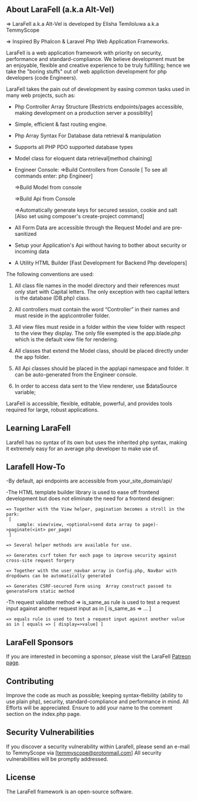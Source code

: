## About LaraFell (a.k.a Alt-Vel)

=> LaraFell a.k.a Alt-Vel is developed by Elisha Temiloluwa a.k.a TemmyScope	

=> Inspired By Phalcon & Laravel Php Web Application Frameworks.

LaraFell is a web application framework with priority on security, performance and standard-compliance. 
We believe development must be an enjoyable, flexible and creative experience to be truly fulfilling; 
hence we take the "boring stuffs" out of web appliction development for php developers (code Engineers). 

LaraFell takes the pain out of development by easing common tasks used in many web projects, such as:

- Php Controller Array Structure [Restricts endpoints/pages accessible, making development on a production server a possiblity] 
- Simple, efficient & fast routing engine.
- Php Array Syntax For Database data retrieval & manipulation
- Supports all PHP PDO supported database types 
- Model class for eloquent data retrieval[method chaining]
- Engineer Console:
	=>Build Controllers from Console 
	[ To see all commands enter: php Engineer]

	=>Build Model from console
	
	=>Build Api from Console
	
	=>Automatically generate keys for secured session, cookie and salt [Also set using composer's create-project command]

- All Form Data are accessible through the Request Model and are pre-sanitized

- Setup your Application's Api without having to bother about security or incoming data

- A Utility HTML Builder [Fast Development for Backend Php developers]


The following conventions are used:

1.	All class file names in the model directory and their references must only start with Capital letters. 
	The only exception with two capital letters is the database (DB.php) class.

2.	All controllers must contain the word “Controller” in their names and must reside in the app\controller folder.

3. 	All view files must reside in a folder within the view folder with respect to the view they display. 
	The only file exempted is the app.blade.php which is the default view file for rendering.

4.	All classes that extend the Model class, should be placed directly under the app folder.

5. All Api classes should be placed in the app\api namespace and folder. It can be auto-generated from the Engineer console.

6. In order to access data sent to the View renderer, use $dataSource variable; 

LaraFell is accessible, flexible, editable, powerful, and provides tools required for large, robust applications.

## Learning LaraFell

Larafell has no syntax of its own but uses the inherited php syntax, making it extremely easy for an average php developer to make use of.

## Larafell How-To

-By default, api endpoints are accessible from your_site_domain/api/

-The HTML template builder library is used to ease off frontend development but does not eliminate the need for a frontend designer:
	
	=> Together with the View helper, pagination becomes a stroll in the park:
	 [
	 	sample: view(view, <optional>send data array to page)->paginate(<int> per_page)
	 ]

	=> Several helper methods are available for use.
	
	=> Generates csrf token for each page to improve security against cross-site request forgery
	
	=> Together with the user_navbar array in Config.php, NavBar with dropdowns can be automatically generated
	
	=> Generates CSRF-secured Form using  Array construct passed to generateForm static method

-Th request validate method
	=> is_same_as rule is used to test a request input against another request input as in [ is_same_as => ... ]

	=> equals rule is used to test a request input against another value as in [ equals => [ display=>value] ]

## LaraFell Sponsors
If you are interested in becoming a sponsor, please visit the LaraFell [Patreon page](https://patreon.com/temmyscope).

## Contributing

Improve the code as much as possible; keeping syntax-flebility (ability to use plain php),
security, standard-compliance and performance in mind. All Efforts will be appreciated. 
Ensure to add your name to the comment section on the index.php page. 

## Security Vulnerabilities

If you discover a security vulnerability within Larafell, please send an e-mail to TemmyScope via [temmyscope@protonmail.com] All security vulnerabilities will be promptly addressed.

## License

The LaraFell framework is an open-source software.
